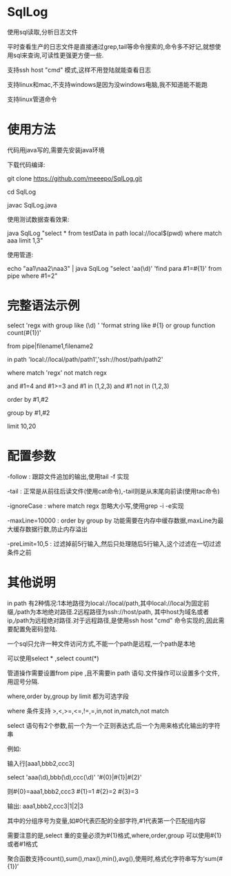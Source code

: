 # SqlLog
使用sql读取,分析日志文件

平时查看生产的日志文件是直接通过grep,tail等命令搜索的,命令多不好记,就想使用sql来查询,可读性更强更方便一些.

支持ssh host "cmd" 模式,这样不用登陆就能查看日志

支持linux和mac,不支持windows是因为没windows电脑,我不知道能不能跑

支持linux管道命令

# 使用方法
代码用java写的,需要先安装java环境

下载代码编译:

git clone https://github.com/meeepo/SqlLog.git

cd SqlLog

javac SqlLog.java 

使用测试数据查看效果:

java SqlLog "select * from testData in path local://local$(pwd) where match aaa limit 1,3"

使用管道:

echo "aa1\naa2\naa3" | java SqlLog "select 'aa(\d)' 'find para #1=#{1}' from pipe where #1=2"

# 完整语法示例

select 'regx with group like (\d) ' 'format string like #{1} or group function count(#{1})'

from pipe|filename1,filename2

in path 'local://local/path/path1','ssh://host/path/path2'

where match 'regx' not match regx

and #1=4 and #1>=3 and #1 in (1,2,3) and #1 not in (1,2,3)

order by #1,#2

group by #1,#2

limit 10,20

# 配置参数

-follow : 跟踪文件追加的输出,使用tail -f 实现

-tail : 正常是从前往后读文件(使用cat命令),-tail则是从末尾向前读(使用tac命令)

-ignoreCase : where match regx 忽略大小写,使用grep -i -e实现

-maxLine=10000 : order by group by 功能需要在内存中缓存数据,maxLine为最大缓存数据行数,防止内存溢出

-preLimit=10,5 : 过滤掉前5行输入,然后只处理随后5行输入,这个过滤在一切过滤条件之前

# 其他说明

in path 有2种情况:1本地路径为local://local/path,其中local://local为固定前缀,/path为本地绝对路径.2远程路径为ssh://host/path, 其中host为域名或者ip,/path为远程绝对路径.对于远程路径,是使用ssh host "cmd" 命令实现的,因此需要配置免密码登陆.

一个sql只允许一种文件访问方式,不能一个path是远程,一个path是本地

可以使用select * ,select count(*)

管道操作需要设置from pipe ,且不需要in path 语句.文件操作可以设置多个文件,用逗号分隔.

where,order by,group by limit 都为可选字段

where 条件支持 >,<,>=,<=,!=,=,in,not in,match,not match

select 语句有2个参数,前一个为一个正则表达式,后一个为用来格式化输出的字符串

例如:

输入行[aaa1,bbb2,ccc3]

select 'aaa(\d),bbb(\d),ccc(\d)' '#{0}|#{1}|#{2}'

则#{0}=aaa1,bbb2,ccc3  #{1}=1 #{2}=2 #{3}=3

输出:  aaa1,bbb2,ccc3|1|2|3

其中的分组序号为变量,如#0代表匹配的全部字符,#1代表第一个匹配组内容

需要注意的是,select 重的变量必须为#{1}格式,where,order,group 可以使用#{1}或者#1格式

聚合函数支持count(),sum(),max(),min(),avg(),使用时,格式化字符串写为‘sum(#{1})’




